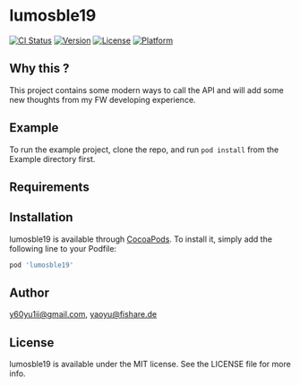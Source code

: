 # lumosble19

[![CI Status](https://img.shields.io/travis/y60yu1ii@gmail.com/lumosble19.svg?style=flat)](https://travis-ci.org/y60yu1ii@gmail.com/lumosble19)
[![Version](https://img.shields.io/cocoapods/v/lumosble19.svg?style=flat)](https://cocoapods.org/pods/lumosble19)
[![License](https://img.shields.io/cocoapods/l/lumosble19.svg?style=flat)](https://cocoapods.org/pods/lumosble19)
[![Platform](https://img.shields.io/cocoapods/p/lumosble19.svg?style=flat)](https://cocoapods.org/pods/lumosble19)

## Why this ?

This project contains some modern ways to call the API and will add some new thoughts from my FW developing experience.

## Example

To run the example project, clone the repo, and run `pod install` from the Example directory first.

## Requirements

## Installation

lumosble19 is available through [CocoaPods](https://cocoapods.org). To install
it, simply add the following line to your Podfile:

```ruby
pod 'lumosble19'
```

## Author

y60yu1ii@gmail.com, yaoyu@fishare.de

## License

lumosble19 is available under the MIT license. See the LICENSE file for more info.
